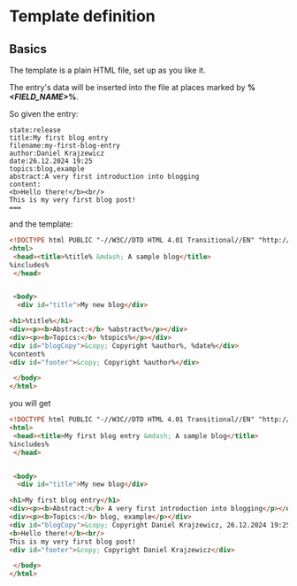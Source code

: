 # Template definition

## Basics

The template is a plain HTML file, set up as you like it.

The entry&#39;s data will be inserted into the file at places marked by **%*&lt;FIELD_NAME&gt;*%**.

So given the entry:

```
state:release
title:My first blog entry
filename:my-first-blog-entry
author:Daniel Krajzewicz
date:26.12.2024 19:25
topics:blog,example
abstract:A very first introduction into blogging
content:
<b>Hello there!</b><br/>
This is my very first blog post!
===
```

and the template:

```html
<!DOCTYPE html PUBLIC "-//W3C//DTD HTML 4.01 Transitional//EN" "http://www.w3.org/TR/html4/loose.dtd">
<html>
 <head><title>%title% &mdash; A sample blog</title>
%includes%
 </head>


 <body>
  <div id="title">My new blog</div>

<h1>%title%</h1>
<div><p><b>Abstract:</b> %abstract%</p></div>
<div><p><b>Topics:</b> %topics%</p></div>
<div id="blogCopy">&copy; Copyright %author%, %date%</div>
%content%
<div id="footer">&copy; Copyright %author%</div>

 </body>
</html>
```

you will get 

```html
<!DOCTYPE html PUBLIC "-//W3C//DTD HTML 4.01 Transitional//EN" "http://www.w3.org/TR/html4/loose.dtd">
<html>
 <head><title>My first blog entry &mdash; A sample blog</title>
%includes%
 </head>


 <body>
  <div id="title">My new blog</div>

<h1>My first blog entry</h1>
<div><p><b>Abstract:</b> A very first introduction into blogging</p></div>
<div><p><b>Topics:</b> blog, example</p></div>
<div id="blogCopy">&copy; Copyright Daniel Krajzewicz, 26.12.2024 19:25</div>
<b>Hello there!</b><br/>
This is my very first blog post!
<div id="footer">&copy; Copyright Daniel Krajzewicz</div>

 </body>
</html>
```
